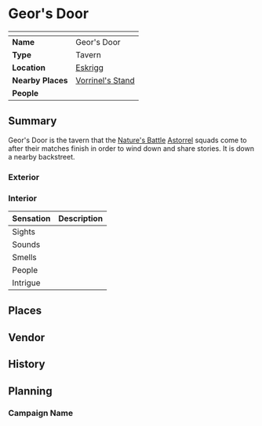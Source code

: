 # Geor's Door

| []() | |
| --- | --- |
| **Name** | Geor's Door |
| **Type** | Tavern |
| **Location** | [Eskrigg](../../cities/eskrigg.md) |
| **Nearby Places** | [Vorrinel's Stand](../vorrinels-stand.md) |
| **People** | |

## Summary

Geor's Door is the tavern that the [Nature's Battle](../../../mechanics/roleplay/natures-battle.md) [Astorrel](../../../organisations/astorrel/astorrel.md) squads come to after their matches finish in order to wind down and share stories. It is down a nearby backstreet.

### Exterior

### Interior

| Sensation | Description |
| ---- | --- |
| Sights | |
| Sounds | |
| Smells | |
| People | |
| Intrigue | |

## Places

## Vendor

## History

## Planning

### Campaign Name
